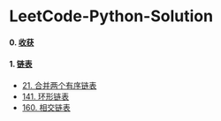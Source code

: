 # LeetCode-Python-Solution
#### 0. [收获](收获.md)
#### 1. [链表](1.链表)
- [21. 合并两个有序链表](1.链表/21.合并两个有序链表.py)
- [141. 环形链表](1.链表/141.环形链表.py)
- [160. 相交链表](1.链表/160.相交链表.py)